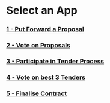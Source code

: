 # Select an App

### [1 - Put Forward a Proposal](proposals/index.html) 

### [2 - Vote on Proposals](voting-system/index.html)

### [3 - Participate in Tender Process](tenders/frontend/index.html)

### [4 - Vote on best 3 Tenders](voting-system/index.html)

### [5 - Finalise Contract](contracts/index.html)
